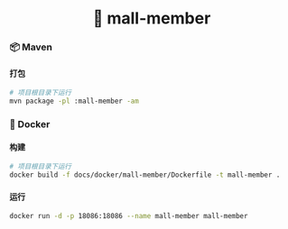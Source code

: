<h1 align="center">🏪 mall-member</h1>

### 📦 Maven

#### 打包

```bash
# 项目根目录下运行
mvn package -pl :mall-member -am
```

### 🐳 Docker

#### 构建

```bash
# 项目根目录下运行
docker build -f docs/docker/mall-member/Dockerfile -t mall-member .
```

#### 运行

```bash
docker run -d -p 18086:18086 --name mall-member mall-member
```
